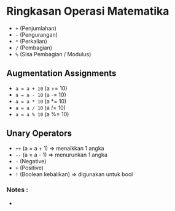# Ringkasan Operasi Matematika

- `+` (Penjumlahan)
- `-` (Pengurangan)
- `*` (Perkalian)
- `/` (Pembagian)
- `%` (Sisa Pembagian / Modulus)

## Augmentation Assignments
- `a = a + 10` (a += 10)
- `a = a - 10` (a -= 10)
- `a = a * 10` (a *= 10)
- `a = a / 10` (a /= 10)
- `a = a % 10` (a %= 10)    

## Unary Operators
- `++` (a = a + 1)  => menaikkan 1 angka
- `--` (a = a - 1)  => menurunkan 1 angka
- `-`  (Negative)
- `+`  (Positive)
- `!`  (Boolean kebalikan) => digunakan untuk bool

### Notes :

-
